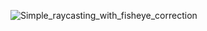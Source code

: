 ![Simple_raycasting_with_fisheye_correction](https://user-images.githubusercontent.com/62867560/125204506-61d86a00-e286-11eb-9c03-d2883e7ddf38.gif)
